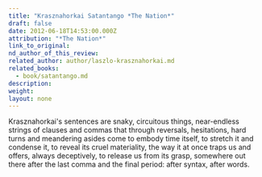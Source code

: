 ```yaml
---
title: "Krasznahorkai Satantango *The Nation*"
draft: false
date: 2012-06-18T14:53:00.000Z
attribution: "*The Nation*"
link_to_original:
nd_author_of_this_review:
related_author: author/laszlo-krasznahorkai.md
related_books:
  - book/satantango.md
description:
weight:
layout: none
---
```

Krasznahorkai's sentences are snaky, circuitous things, near-endless strings of clauses and commas that through reversals, hesitations, hard turns and meandering asides come to embody time itself, to stretch it and condense it, to reveal its cruel materiality, the way it at once traps us and offers, always deceptively, to release us from its grasp, somewhere out there after the last comma and the final period: after syntax, after words.


